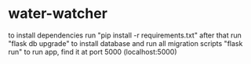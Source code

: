 # water-watcher

to install dependencies run "pip install -r requirements.txt"
after that run "flask db upgrade" to install database and run all migration scripts
"flask run" to run app, find it at port 5000 (localhost:5000)